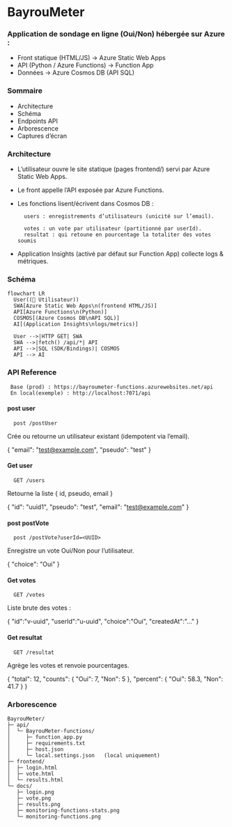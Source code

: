 
# BayrouMeter


### Application de sondage en ligne (Oui/Non) hébergée sur Azure :

 - Front statique (HTML/JS) → Azure Static Web Apps
 - API (Python / Azure Functions) → Function App
 - Données → Azure Cosmos DB (API SQL)


### Sommaire

- Architecture
- Schéma
- Endpoints API
- Arborescence
- Captures d’écran



### Architecture

- L’utilisateur ouvre le site statique (pages frontend/) servi par Azure Static Web Apps.
- Le front appelle l’API exposée par Azure Functions.
- Les fonctions lisent/écrivent dans Cosmos DB :

        users : enregistrements d’utilisateurs (unicité sur l’email).

        votes : un vote par utilisateur (partitionné par userId).
        resultat : qui retoune en pourcentage la totaliter des votes soumis
- Application Insights (activé par défaut sur Function App) collecte logs & métriques.

### Schéma

```
flowchart LR
  User((👤 Utilisateur))
  SWA[Azure Static Web Apps\n(frontend HTML/JS)]
  API[Azure Functions\n(Python)]
  COSMOS[(Azure Cosmos DB\nAPI SQL)]
  AI[(Application Insights\nlogs/metrics)]

  User -->|HTTP GET| SWA
  SWA -->|fetch() /api/*| API
  API -->|SQL (SDK/Bindings)| COSMOS
  API --> AI
```

### API Reference

```
 Base (prod) : https://bayroumeter-functions.azurewebsites.net/api
 En local(exemple) : http://localhost:7071/api
```

#### post user

```
  post /postUser
```

Crée ou retourne un utilisateur existant (idempotent via l’email).

{ "email": "test@example.com", "pseudo": "test" }

#### Get user

```
  GET /users
```

Retourne la liste { id, pseudo, email }

{ "id": "uuid1", "pseudo": "test", "email": "test@example.com" }

#### post postVote

```
  post /postVote?userId=<UUID>
```

Enregistre un vote Oui/Non pour l’utilisateur.

{ "choice": "Oui" }

#### Get votes

```
  GET /votes
```

Liste brute des votes :

{ "id":"v-uuid", "userId":"u-uuid", "choice":"Oui", "createdAt":"..." }

#### Get resultat

```
  GET /resultat
```

Agrège les votes et renvoie pourcentages.

{
  "total": 12,
  "counts": { "Oui": 7, "Non": 5 },
  "percent": { "Oui": 58.3, "Non": 41.7 }
}



### Arborescence

```
BayrouMeter/
├─ api/
│  └─ BayrouMeter-functions/
│     ├─ function_app.py
│     ├─ requirements.txt
│     ├─ host.json
│     └─ local.settings.json   (local uniquement)
├─ frontend/
│  ├─ login.html
│  ├─ vote.html
│  └─ results.html
└─ docs/
   ├─ login.png
   ├─ vote.png
   ├─ results.png
   ├─ monitoring-functions-stats.png
   └─ monitoring-functions.png
```
